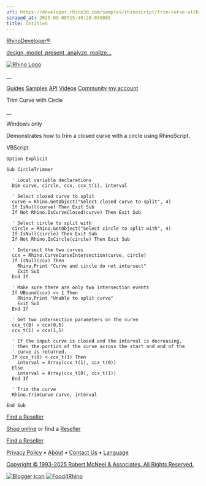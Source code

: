 ```yaml
---
url: https://developer.rhino3d.com/samples/rhinoscript/trim-curve-with-circle/
scraped_at: 2025-09-08T15:49:28.030885
title: Untitled
---
```


[RhinoDeveloper®](/)

[design, model, present, analyze, realize...](/)

[![Rhino Logo](https://developer.rhino3d.com/images/rhinodevlogo.png)](/)

__

[Guides](https://developer.rhino3d.com/guides)
[Samples](https://developer.rhino3d.com/samples)
[API](https://developer.rhino3d.com/api)
[Videos](https://developer.rhino3d.com/videos)
[Community](https://discourse.mcneel.com/c/rhino-developer) [my account
](https://www.rhino3d.com/my-account/ "Manage your account, licenses, and
teams")

Trim Curve with Circle

__

Windows only

Demonstrates how to trim a closed curve with a circle using RhinoScript.

VBScript

    
    
    Option Explicit
    
    Sub CircleTrimmer
    
      ' Local variable declarations
      Dim curve, circle, ccx, ccx_t(1), interval
    
      ' Select closed curve to split
      curve = Rhino.GetObject("Select closed curve to split", 4)
      If IsNull(curve) Then Exit Sub
      If Not Rhino.IsCurveClosed(curve) Then Exit Sub
    
      ' Select circle to split with    
      circle = Rhino.GetObject("Select circle to split with", 4)
      If IsNull(circle) Then Exit Sub
      If Not Rhino.IsCircle(circle) Then Exit Sub
    
      ' Intersect the two curves
      ccx = Rhino.CurveCurveIntersection(curve, circle)
      If IsNull(ccx) Then
        Rhino.Print "Curve and circle do not intersect"
        Exit Sub
      End If
    
      ' Make sure there are only two intersection events
      If UBound(ccx) <> 1 Then
        Rhino.Print "Unable to split curve"
        Exit Sub
      End If
    
      ' Get two intersection parameters on the curve
      ccx_t(0) = ccx(0,5)
      ccx_t(1) = ccx(1,5)
    
      ' If the input curve is closed and the interval is decreasing,
      ' then the portion of the curve across the start and end of the
      ' curve is returned.
      If ccx_t(0) < ccx_t(1) Then
        interval = Array(ccx_t(1), ccx_t(0))
      Else
        interval = Array(ccx_t(0), ccx_t(1))
      End If
    
      ' Trim the curve
      Rhino.TrimCurve curve, interval
    
    End Sub
    

  

[Find a Reseller](https://www.rhino3d.com/sales)

[Shop online](https://www.rhino3d.com/store) or find a
[Reseller](https://www.rhino3d.com/sales)

[Find a Reseller](https://www.rhino3d.com/sales)

[Privacy Policy](https://www.rhino3d.com/privacy) •
[About](https://www.rhino3d.com/mcneel/about) • [Contact
Us](https://www.rhino3d.com/mcneel/contact) • [
Language](https://www.rhino3d.com/language "Change to a different region or
language")

[Copyright © 1993-2025 Robert McNeel & Associates. All Rights
Reserved.](https://www.rhino3d.com/mcneel/about)

[](https://www.facebook.com/McNeelRhinoceros/)
[](https://twitter.com/bobmcneel) [](https://www.linkedin.com/groups/75313/)
[](https://www.youtube.com/user/RhinoGuide/videos) [](https://vimeo.com/rhino)
[![Blogger
icon](https://developer.rhino3d.com/images/blogger.svg)](http://blog.rhino3d.com/)
[![Food4Rhino](https://developer.rhino3d.com/images/f4r_icon_01.svg)](https://www.food4rhino.com)

